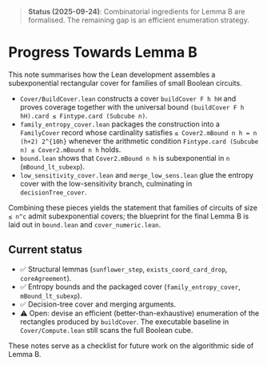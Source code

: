 > **Status (2025-09-24)**: Combinatorial ingredients for Lemma B are formalised.  The remaining gap is an efficient enumeration strategy.
>
# Progress Towards Lemma B

This note summarises how the Lean development assembles a subexponential rectangular cover for families of small Boolean circuits.

* `Cover/BuildCover.lean` constructs a cover `buildCover F h hH` and proves coverage together with the universal bound `(buildCover F h hH).card ≤ Fintype.card (Subcube n)`.
* `family_entropy_cover.lean` packages the construction into a `FamilyCover` record whose cardinality satisfies `≤ Cover2.mBound n h = n (h+2) 2^{10h}` whenever the arithmetic condition `Fintype.card (Subcube n) ≤ Cover2.mBound n h` holds.
* `bound.lean` shows that `Cover2.mBound n h` is subexponential in `n` (`mBound_lt_subexp`).
* `low_sensitivity_cover.lean` and `merge_low_sens.lean` glue the entropy cover with the low-sensitivity branch, culminating in `decisionTree_cover`.

Combining these pieces yields the statement that families of circuits of size `≤ n^c` admit subexponential covers; the blueprint for the final Lemma B is laid out in `bound.lean` and `cover_numeric.lean`.

## Current status

* ✅ Structural lemmas (`sunflower_step`, `exists_coord_card_drop`, `coreAgreement`).
* ✅ Entropy bounds and the packaged cover (`family_entropy_cover`, `mBound_lt_subexp`).
* ✅ Decision-tree cover and merging arguments.
* ⚠️ Open: devise an efficient (better-than-exhaustive) enumeration of the rectangles produced by `buildCover`.  The executable baseline in `Cover/Compute.lean` still scans the full Boolean cube.

These notes serve as a checklist for future work on the algorithmic side of Lemma B.
